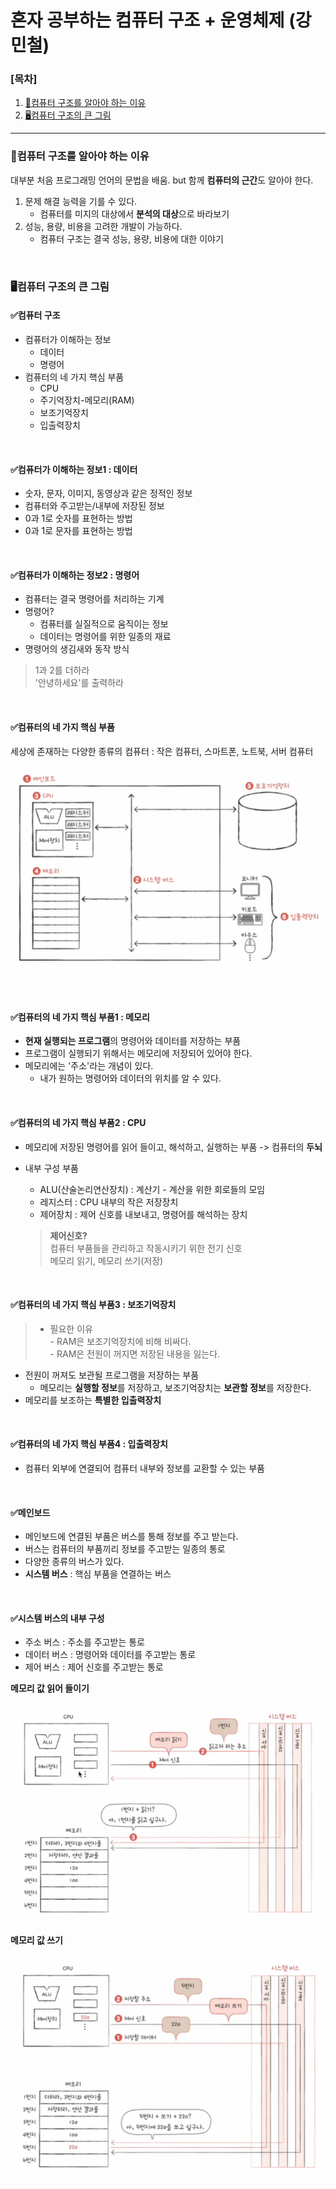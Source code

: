 # 혼자 공부하는 컴퓨터 구조 + 운영체제 (강민철)

### [목차]
1. [🤔컴퓨터 구조를 알아야 하는 이유](#🤔컴퓨터-구조를-알아야-하는-이유)
2. [🖥️컴퓨터 구조의 큰 그림](#🖥️컴퓨터-구조의-큰-그림)

---

### 🤔컴퓨터 구조를 알아야 하는 이유
대부분 처음 프로그래밍 언어의 문법을 배움. but 함께 **컴퓨터의 근간**도 알아야 한다.
1. 문제 해결 능력을 기를 수 있다.
   - 컴퓨터를 미지의 대상에서 **분석의 대상**으로 바라보기
2. 성능, 용량, 비용을 고려한 개발이 가능하다.
   - 컴퓨터 구조는 결국 성능, 용량, 비용에 대한 이야기

<br>

### 🖥️컴퓨터 구조의 큰 그림
#### ✅컴퓨터 구조
- 컴퓨터가 이해하는 정보
   - 데이터
   - 명령어
- 컴퓨터의 네 가지 핵심 부품
   - CPU
   - 주기억장치-메모리(RAM)
   - 보조기억장치
   - 입출력장치

<br>

#### ✅컴퓨터가 이해하는 정보1 : 데이터 
- 숫자, 문자, 이미지, 동영상과 같은 정적인 정보
- 컴퓨터와 주고받는/내부에 저장된 정보
- 0과 1로 숫자를 표현하는 방법
- 0과 1로 문자를 표현하는 방법

<br>

#### ✅컴퓨터가 이해하는 정보2 : 명령어
- 컴퓨터는 결국 명령어를 처리하는 기계
- 명령어?
   - 컴퓨터를 실질적으로 움직이는 정보
   - 데이터는 명령어를 위한 일종의 재료
- 명령어의 생김새와 동작 방식

> 1과 2를 더하라 <br>
> '안녕하세요'를 출력하라

<br>

#### ✅컴퓨터의 네 가지 핵심 부품
세상에 존재하는 다양한 종류의 컴퓨터 : 작은 컴퓨터, 스마트폰, 노트북, 서버 컴퓨터

![Alt text](./img/image1.png)

<br>

#### ✅컴퓨터의 네 가지 핵심 부품1 : 메모리
- **현재 실행되는 프로그램**의 명령어와 데이터를 저장하는 부품
- 프로그램이 실행되기 위해서는 메모리에 저장되어 있어야 한다.
- 메모리에는 '주소'라는 개념이 있다.
    - 내가 원하는 명령어와 데이터의 위치를 알 수 있다.

<br>

#### ✅컴퓨터의 네 가지 핵심 부품2 : CPU
- 메모리에 저장된 명령어를 읽어 들이고, 해석하고, 실행하는 부품 -> 컴퓨터의 **두뇌**
- 내부 구성 부품
    - ALU(산술논리연산장치) : 계산기 - 계산을 위한 회로들의 모임
    - 레지스터 : CPU 내부의 작은 저장장치
    - 제어장치 : 제어 신호를 내보내고, 명령어를 해석하는 장치

    > **제어신호?** <br>
    > 컴퓨터 부품들을 관리하고 작동시키기 위한 전기 신호 <br>
    > 메모리 읽기, 메모리 쓰기(저장)

<br>

#### ✅컴퓨터의 네 가지 핵심 부품3 : 보조기억장치
> - 필요한 이유 <br>
    - RAM은 보조기억장치에 비해 비싸다. <br>
    - RAM은 전원이 꺼지면 저장된 내용을 잃는다.

- 전원이 꺼져도 보관될 프로그램을 저장하는 부품
    - 메모리는 **실행할 정보**를 저장하고, 보조기억장치는 **보관할 정보**를 저장한다.
- 메모리를 보조하는 **특별한 입출력장치**

<br>

#### ✅컴퓨터의 네 가지 핵심 부품4 : 입출력장치
- 컴퓨터 외부에 연결되어 컴퓨터 내부와 정보를 교환할 수 있는 부품

<br>

#### ✅메인보드
- 메인보드에 연결된 부품은 버스를 통해 정보를 주고 받는다.
- 버스는 컴퓨터의 부품끼리 정보를 주고받는 일종의 통로
- 다양한 종류의 버스가 있다.
- **시스템 버스** : 핵심 부품을 연결하는 버스

<br>

#### ✅시스템 버스의 내부 구성
- 주소 버스 : 주소를 주고받는 통로
- 데이터 버스 : 명령어와 데이터를 주고받는 통로
- 제어 버스 : 제어 신호를 주고받는 통로

**메모리 값 읽어 들이기**

![Alt text](./img/image2.png)

**메모리 값 쓰기**

![Alt text](./img/image3.png)
